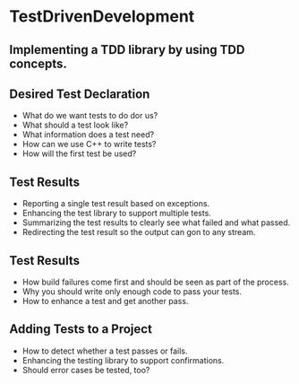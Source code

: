 # TestDrivenDevelopment

## Implementing a TDD library by using TDD concepts.


## Desired Test Declaration
* What do we want tests to do dor us?
* What should a test look like?
* What information does a test need?
* How can we use C++ to write tests?
* How will the first test be used?

## Test Results
* Reporting a single test result based on exceptions.
* Enhancing the test library to support multiple tests.
* Summarizing the test results to clearly see what failed and what passed.
* Redirecting the test result so the output can gon to any stream.

## Test Results
* How build failures come first and should be seen as part of the process.
* Why you should write only enough code to pass your tests.
* How to enhance a test and get another pass.

## Adding Tests to a Project
* How to detect whether a test passes or fails.
* Enhancing the testing library to support confirmations.
* Should error cases be tested, too?